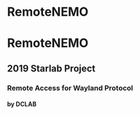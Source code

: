 # RemoteNEMO
# RemoteNEMO
## 2019 Starlab Project 
### Remote Access for Wayland Protocol
#### by DCLAB